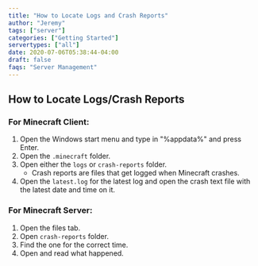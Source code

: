 ```yaml
---
title: "How to Locate Logs and Crash Reports"
author: "Jeremy"
tags: ["server"]
categories: ["Getting Started"]
servertypes: ["all"]
date: 2020-07-06T05:38:44-04:00
draft: false
faqs: "Server Management"
---
```


## How to Locate Logs/Crash Reports

### For Minecraft Client:

1. Open the Windows start menu and type in "%appdata%" and press Enter.
2. Open the `.minecraft` folder.
3. Open either the `logs` or `crash-reports` folder.
   - Crash reports are files that get logged when Minecraft crashes.
4. Open the `latest.log` for the latest log and open the crash text file with the latest date and time on it.


### For Minecraft Server:

1. Open the files tab.
2. Open `crash-reports` folder.
3. Find the one for the correct time.
4. Open and read what happened.
